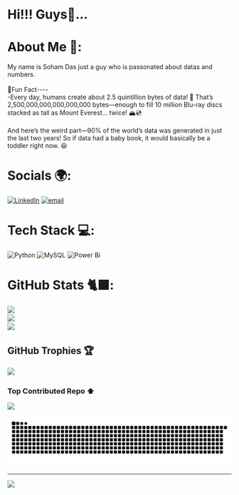 # Hi!!! Guys👋...

# About Me 🙋:
My name is Soham Das just a guy who is passonated about datas and numbers.<br><br>🚀Fun Fact----<br>-Every day, humans create about 2.5 quintillion bytes of data! 🤯 That’s 2,500,000,000,000,000,000 bytes—enough to fill 10 million Blu-ray discs stacked as tall as Mount Everest… twice! 🏔️💿<br><br>And here’s the weird part—90% of the world’s data was generated in just the last two years! So if data had a baby book, it would basically be a toddler right now. 😆


# Socials 🌍:
[![LinkedIn](https://img.shields.io/badge/LinkedIn-%230077B5.svg?logo=linkedin&logoColor=white)](https://linkedin.com/in/https://www.linkedin.com/in/soham-das-m8008m/) [![email](https://img.shields.io/badge/Email-D14836?logo=gmail&logoColor=white)](mailto:sunthesoham02@gmail.com) 

# Tech Stack 💻:
![Python](https://img.shields.io/badge/python-3670A0?style=for-the-badge&logo=python&logoColor=ffdd54) ![MySQL](https://img.shields.io/badge/mysql-4479A1.svg?style=for-the-badge&logo=mysql&logoColor=white) ![Power Bi](https://img.shields.io/badge/power_bi-F2C811?style=for-the-badge&logo=powerbi&logoColor=black)
# GitHub Stats 🐈‍⬛:
![](https://github-readme-stats.vercel.app/api?username=Soham090&theme=highcontrast&hide_border=false&include_all_commits=true&count_private=false)<br/>
![](https://github-readme-streak-stats.herokuapp.com/?user=Soham090&theme=highcontrast&hide_border=false)<br/>
![](https://github-readme-stats.vercel.app/api/top-langs/?username=Soham090&theme=highcontrast&hide_border=false&include_all_commits=true&count_private=false&layout=compact)

##  GitHub Trophies 🏆 
![](https://github-profile-trophy.vercel.app/?username=Soham090&theme=gruvbox&no-frame=false&no-bg=false&margin-w=4)

###  Top Contributed Repo ⬆️ 
![](https://github-contributor-stats.vercel.app/api?username=Soham090&limit=5&theme=highcontrast&combine_all_yearly_contributions=true)
<div align="center">
  
  ![snake gif](https://github.com/Soham090/Soham-Das/blob/output/github-snake-dark.svg)
  
</div>

---

[![](https://visitcount.itsvg.in/api?id=Soham090&icon=0&color=7)](https://visitcount.itsvg.in)

<!-- Proudly created with GPRM ( https://gprm.itsvg.in ) -->












